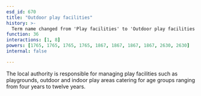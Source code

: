 ```yaml
---
esd_id: 670
title: "Outdoor play facilities"
history: >-
  Term name changed from 'Play facilities' to 'Outdoor play facilities' and scope notes added in version 2.02. Term name changed from 'Outdoor play facilities' to 'Parks and open spaces - outdoor' in version 3.00. name changed to 'Outdoor play facilities' in version 4.00.
function: 36
interactions: [1, 8]
powers: [1765, 1765, 1765, 1765, 1867, 1867, 1867, 1867, 2630, 2630]
internal: false

---
```


The local authority is responsible for managing play facilities such as playgrounds, outdoor and indoor play areas catering for age groups ranging from four years to twelve years.

